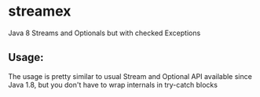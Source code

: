 # streamex
Java 8 Streams and Optionals but with checked Exceptions

## Usage:
The usage is pretty similar to usual Stream and Optional API available since Java 1.8,
but you don't have to wrap internals in try-catch blocks
